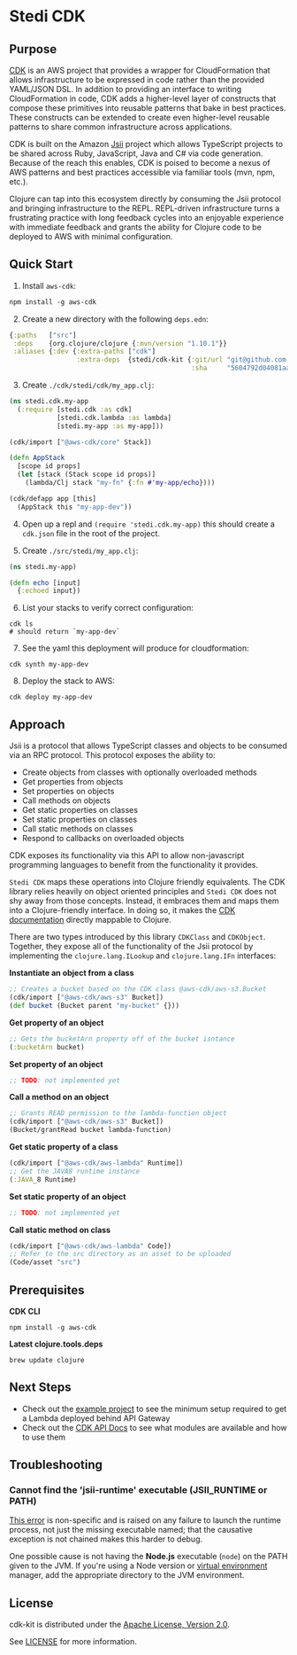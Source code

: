 # Stedi CDK

## Purpose

[CDK][1] is an AWS project that provides a wrapper for CloudFormation
that allows infrastructure to be expressed in code rather than the
provided YAML/JSON DSL. In addition to providing an interface to
writing CloudFormation in code, CDK adds a higher-level layer of
constructs that compose these primitives into reusable patterns that
bake in best practices. These constructs can be extended to create
even higher-level reusable patterns to share common infrastructure
across applications.

CDK is built on the Amazon [Jsii][2] project which allows TypeScript
projects to be shared across Ruby, JavaScript, Java and C# via code
generation. Because of the reach this enables, CDK is poised to become
a nexus of AWS patterns and best practices accessible via familiar
tools (mvn, npm, etc.).

Clojure can tap into this ecosystem directly by consuming the Jsii
protocol and bringing infrastructure to the REPL. REPL-driven
infrastructure turns a frustrating practice with long feedback cycles
into an enjoyable experience with immediate feedback and grants the
ability for Clojure code to be deployed to AWS with minimal
configuration.

## Quick Start

1. Install `aws-cdk`:

``` clojure
npm install -g aws-cdk
```

2. Create a new directory with the following `deps.edn`:

``` clojure
{:paths   ["src"]
 :deps    {org.clojure/clojure {:mvn/version "1.10.1"}}
 :aliases {:dev {:extra-paths ["cdk"]
                 :extra-deps  {stedi/cdk-kit {:git/url "git@github.com:StediInc/cdk-kit.git"
                                              :sha     "5604792d04081aadbac5066a2dc0ba6031780a26"}}}}}
```

3. Create `./cdk/stedi/cdk/my_app.clj`:

``` clojure
(ns stedi.cdk.my-app
  (:require [stedi.cdk :as cdk]
            [stedi.cdk.lambda :as lambda]
            [stedi.my-app :as my-app]))

(cdk/import ["@aws-cdk/core" Stack])

(defn AppStack
  [scope id props]
  (let [stack (Stack scope id props)]
    (lambda/Clj stack "my-fn" {:fn #'my-app/echo})))

(cdk/defapp app [this]
  (AppStack this "my-app-dev"))
```

4. Open up a repl and `(require 'stedi.cdk.my-app)` this should create
   a `cdk.json` file in the root of the project.

5. Create `./src/stedi/my_app.clj`:

``` clojure
(ns stedi.my-app)

(defn echo [input]
  {:echoed input})
```

6. List your stacks to verify correct configuration:

```
cdk ls
# should return `my-app-dev`
```

7. See the yaml this deployment will produce for cloudformation:

```
cdk synth my-app-dev
```

8. Deploy the stack to AWS:

```
cdk deploy my-app-dev
```

## Approach

Jsii is a protocol that allows TypeScript classes and objects to be
consumed via an RPC protocol. This protocol exposes the ability to:

- Create objects from classes with optionally overloaded methods
- Get properties from objects
- Set properties on objects
- Call methods on objects
- Get static properties on classes
- Set static properties on classes
- Call static methods on classes
- Respond to callbacks on overloaded objects

CDK exposes its functionality via this API to allow non-javascript
programming languages to benefit from the functionality it provides.

`Stedi CDK` maps these operations into Clojure friendly
equivalents. The CDK library relies heavily on object oriented
principles and `Stedi CDK` does not shy away from those
concepts. Instead, it embraces them and maps them into a
Clojure-friendly interface. In doing so, it makes the [CDK
documentation][3] directly mappable to Clojure.

There are two types introduced by this library `CDKClass` and
`CDKObject`. Together, they expose all of the functionality of the
Jsii protocol by implementing the `clojure.lang.ILookup` and
`clojure.lang.IFn` interfaces:

**Instantiate an object from a class**

``` clojure
;; Creates a bucket based on the CDK class @aws-cdk/aws-s3.Bucket
(cdk/import ["@aws-cdk/aws-s3" Bucket])
(def bucket (Bucket parent "my-bucket" {}))
```

**Get property of an object**
``` clojure
;; Gets the bucketArn property off of the bucket isntance
(:bucketArn bucket)
```

**Set property of an object**
``` clojure
;; TODO: not implemented yet
```

**Call a method on an object**
``` clojure
;; Grants READ permission to the lambda-function object
(cdk/import ["@aws-cdk/aws-s3" Bucket])
(Bucket/grantRead bucket lambda-function)
```

**Get static property of a class**
``` clojure
(cdk/import ["@aws-cdk/aws-lambda" Runtime])
;; Get the JAVA8 runtime instance
(:JAVA_8 Runtime)
```

**Set static property of an object**
``` clojure
;; TODO: not implemented yet
```

**Call static method on class**
``` clojure
(cdk/import ["@aws-cdk/aws-lambda" Code])
;; Refer to the src directory as an asset to be uploaded
(Code/asset "src")
```

## Prerequisites

**CDK CLI**

```
npm install -g aws-cdk
```

**Latest clojure.tools.deps**

```
brew update clojure
```

## Next Steps

* Check out the [example project][4] to see the minimum setup
  required to get a Lambda deployed behind API Gateway
* Check out the [CDK API Docs][5] to see what modules are available and
  how to use them

## Troubleshooting

### Cannot find the 'jsii-runtime' executable (JSII_RUNTIME or PATH)
[This error][jsii-404] is non-specific and is raised on any failure to launch
the runtime process, not just the missing executable named; that the causative
exception is not chained makes this harder to debug.

One possible cause is not having the **Node.js** executable (`node`) on the PATH
given to the JVM.  If you're using a Node version or [virtual
environment][nodeenv] manager, add the appropriate directory to the JVM
environment.

## License

cdk-kit is distributed under the [Apache License, Version 2.0][apache-2].

See [LICENSE](LICENSE) for more information.


[1]: https://docs.aws.amazon.com/cdk/latest/guide/home.html
[2]: https://github.com/aws/jsii
[3]: https://docs.aws.amazon.com/cdk/api/latest/
[4]: https://github.com/StediInc/cdk-kit/tree/master/example-app
[5]: https://docs.aws.amazon.com/cdk/api/latest/docs/aws-construct-library.html

[jsii-404]: https://github.com/aws/jsii/blob/850f42bea4218f2563d221aff28926da16692f62/packages/jsii-java-runtime/project/src/main/java/software/amazon/jsii/JsiiRuntime.java#L220
[nodeenv]: https://github.com/ekalinin/nodeenv
[apache-2]: https://www.apache.org/licenses/LICENSE-2.0
